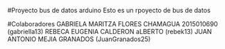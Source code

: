 #Proyecto  bus de datos arduino
Esto es un rpoyecto de bus de datos

#Colaboradores
GABRIELA MARITZA FLORES CHAMAGUA 2015010690 (gabriella13)
REBECA EUGENIA CALDERON aLBERTO (rebek13)
JUAN ANTONIO MEJIA GRANADOS (JuanGranados25)
